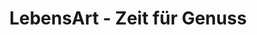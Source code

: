 ---
title: "LebensArt - Zeit für Genuss"
url: /kandel/lebensart-zeit-fuer-genuss/
shop: Feinkost
---